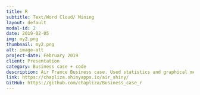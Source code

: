 ```yaml
---
title: R
subtitle: Text/Word Cloud/ Mining
layout: default
modal-id: 2
date: 2019-02-05
img: my2.png
thumbnail: my2.png
alt: image-alt
project-date: February 2019
client: Presentation
category: Business case + code
description: Air France Business case. Used statistics and graphical means to analyze variables in a large data set. Explored relationship between variables using scatter plots and correlation coefficients.
link: https://chapliza.shinyapps.io/air_shiny/
GitHub: https://github.com/chapliza/Business_case_r
---
```


